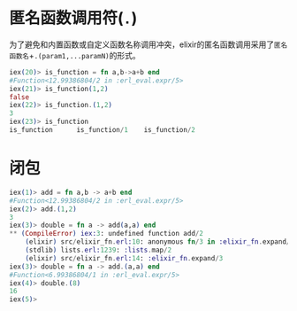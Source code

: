 # 匿名函数调用符(`.`)
为了避免和内置函数或自定义函数名称调用冲突，elixir的匿名函数调用采用了`匿名函数名`+`.(param1,...paramN)`的形式。

```elixir
iex(20)> is_function = fn a,b->a+b end
#Function<12.99386804/2 in :erl_eval.expr/5>
iex(21)> is_function(1,2)
false
iex(22)> is_function.(1,2)
3
iex(23)> is_function
is_function      is_function/1    is_function/2
```

# 闭包

```elixir
iex(1)> add = fn a,b -> a+b end
#Function<12.99386804/2 in :erl_eval.expr/5>
iex(2)> add.(1,2)
3
iex(3)> double = fn a -> add(a,a) end
** (CompileError) iex:3: undefined function add/2
    (elixir) src/elixir_fn.erl:10: anonymous fn/3 in :elixir_fn.expand/3
    (stdlib) lists.erl:1239: :lists.map/2
    (elixir) src/elixir_fn.erl:14: :elixir_fn.expand/3
iex(3)> double = fn a -> add.(a,a) end
#Function<6.99386804/1 in :erl_eval.expr/5>
iex(4)> double.(8)
16
iex(5)>
```

